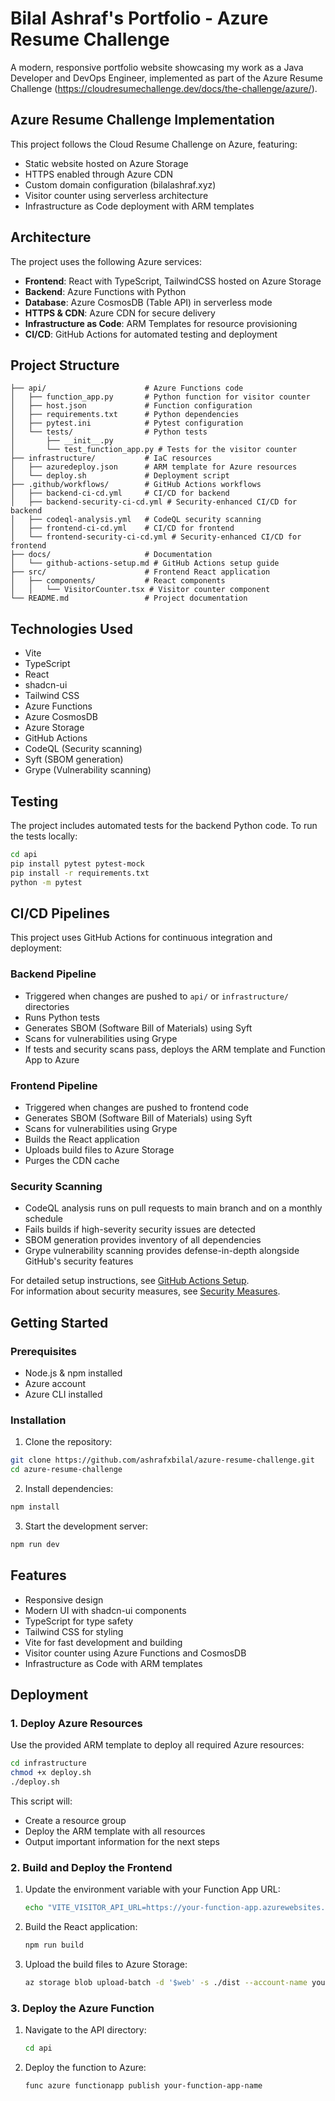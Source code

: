 # Bilal Ashraf's Portfolio - Azure Resume Challenge

A modern, responsive portfolio website showcasing my work as a Java Developer and DevOps Engineer, implemented as part of the Azure Resume Challenge (https://cloudresumechallenge.dev/docs/the-challenge/azure/).

## Azure Resume Challenge Implementation

This project follows the Cloud Resume Challenge on Azure, featuring:

- Static website hosted on Azure Storage
- HTTPS enabled through Azure CDN
- Custom domain configuration (bilalashraf.xyz)
- Visitor counter using serverless architecture
- Infrastructure as Code deployment with ARM templates

## Architecture

The project uses the following Azure services:

- **Frontend**: React with TypeScript, TailwindCSS hosted on Azure Storage
- **Backend**: Azure Functions with Python
- **Database**: Azure CosmosDB (Table API) in serverless mode
- **HTTPS & CDN**: Azure CDN for secure delivery
- **Infrastructure as Code**: ARM Templates for resource provisioning
- **CI/CD**: GitHub Actions for automated testing and deployment

## Project Structure

```
├── api/                      # Azure Functions code
│   ├── function_app.py       # Python function for visitor counter
│   ├── host.json             # Function configuration
│   ├── requirements.txt      # Python dependencies
│   ├── pytest.ini            # Pytest configuration
│   └── tests/                # Python tests
│       ├── __init__.py
│       └── test_function_app.py # Tests for the visitor counter
├── infrastructure/           # IaC resources
│   ├── azuredeploy.json      # ARM template for Azure resources
│   └── deploy.sh             # Deployment script
├── .github/workflows/        # GitHub Actions workflows
│   ├── backend-ci-cd.yml     # CI/CD for backend
│   ├── backend-security-ci-cd.yml # Security-enhanced CI/CD for backend
│   ├── codeql-analysis.yml   # CodeQL security scanning
│   ├── frontend-ci-cd.yml    # CI/CD for frontend
│   └── frontend-security-ci-cd.yml # Security-enhanced CI/CD for frontend
├── docs/                     # Documentation
│   └── github-actions-setup.md # GitHub Actions setup guide
├── src/                      # Frontend React application
│   ├── components/           # React components
│   │   └── VisitorCounter.tsx # Visitor counter component
└── README.md                 # Project documentation
```

## Technologies Used

- Vite
- TypeScript
- React
- shadcn-ui
- Tailwind CSS
- Azure Functions
- Azure CosmosDB
- Azure Storage
- GitHub Actions
- CodeQL (Security scanning)
- Syft (SBOM generation)
- Grype (Vulnerability scanning)

## Testing

The project includes automated tests for the backend Python code. To run the tests locally:

```bash
cd api
pip install pytest pytest-mock
pip install -r requirements.txt
python -m pytest
```

## CI/CD Pipelines

This project uses GitHub Actions for continuous integration and deployment:

### Backend Pipeline
- Triggered when changes are pushed to `api/` or `infrastructure/` directories
- Runs Python tests
- Generates SBOM (Software Bill of Materials) using Syft
- Scans for vulnerabilities using Grype
- If tests and security scans pass, deploys the ARM template and Function App to Azure

### Frontend Pipeline
- Triggered when changes are pushed to frontend code
- Generates SBOM (Software Bill of Materials) using Syft
- Scans for vulnerabilities using Grype
- Builds the React application
- Uploads build files to Azure Storage
- Purges the CDN cache

### Security Scanning
- CodeQL analysis runs on pull requests to main branch and on a monthly schedule
- Fails builds if high-severity security issues are detected
- SBOM generation provides inventory of all dependencies
- Grype vulnerability scanning provides defense-in-depth alongside GitHub's security features

For detailed setup instructions, see [GitHub Actions Setup](./docs/github-actions-setup.md).  
For information about security measures, see [Security Measures](./docs/security-measures.md).

## Getting Started

### Prerequisites

- Node.js & npm installed
- Azure account
- Azure CLI installed

### Installation

1. Clone the repository:
```sh
git clone https://github.com/ashrafxbilal/azure-resume-challenge.git
cd azure-resume-challenge
```

2. Install dependencies:
```sh
npm install
```

3. Start the development server:
```sh
npm run dev
```

## Features

- Responsive design
- Modern UI with shadcn-ui components
- TypeScript for type safety
- Tailwind CSS for styling
- Vite for fast development and building
- Visitor counter using Azure Functions and CosmosDB
- Infrastructure as Code with ARM templates

## Deployment

### 1. Deploy Azure Resources

Use the provided ARM template to deploy all required Azure resources:

```bash
cd infrastructure
chmod +x deploy.sh
./deploy.sh
```

This script will:
- Create a resource group
- Deploy the ARM template with all resources
- Output important information for the next steps

### 2. Build and Deploy the Frontend

1. Update the environment variable with your Function App URL:
   ```bash
   echo "VITE_VISITOR_API_URL=https://your-function-app.azurewebsites.net/api/GetVisitorCount" > .env
   ```

2. Build the React application:
   ```bash
   npm run build
   ```

3. Upload the build files to Azure Storage:
   ```bash
   az storage blob upload-batch -d '$web' -s ./dist --account-name your-storage-account-name
   ```

### 3. Deploy the Azure Function

1. Navigate to the API directory:
   ```bash
   cd api
   ```

2. Deploy the function to Azure:
   ```bash
   func azure functionapp publish your-function-app-name
   ```
